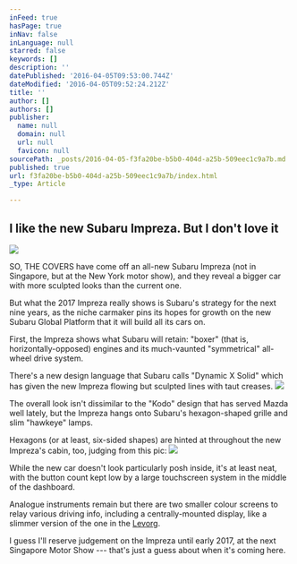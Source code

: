```yaml
---
inFeed: true
hasPage: true
inNav: false
inLanguage: null
starred: false
keywords: []
description: ''
datePublished: '2016-04-05T09:53:00.744Z'
dateModified: '2016-04-05T09:52:24.212Z'
title: ''
author: []
authors: []
publisher:
  name: null
  domain: null
  url: null
  favicon: null
sourcePath: _posts/2016-04-05-f3fa20be-b5b0-404d-a25b-509eec1c9a7b.md
published: true
url: f3fa20be-b5b0-404d-a25b-509eec1c9a7b/index.html
_type: Article

---
```

## I like the new Subaru Impreza. But I don't love it
![](https://the-grid-user-content.s3-us-west-2.amazonaws.com/3c52e2e6-4568-40cc-89c4-f5980ca8cccb.jpg)

SO, THE COVERS have come off an all-new Subaru Impreza (not in Singapore, but at the New York motor show), and they reveal a bigger car with more sculpted looks than the current one.

But what the 2017 Impreza really shows is Subaru's strategy for the next nine years, as the niche carmaker pins its hopes for growth on the new Subaru Global Platform that it will build all its cars on.

First, the Impreza shows what Subaru will retain: "boxer" (that is, horizontally-opposed) engines and its much-vaunted "symmetrical" all-wheel drive system.

There's a new design language that Subaru calls "Dynamic X Solid" which has given the new Impreza flowing but sculpted lines with taut creases. ![](https://the-grid-user-content.s3-us-west-2.amazonaws.com/621b62ef-e942-45fd-b610-6124c3a41c7c.jpg)

The overall look isn't dissimilar to the "Kodo" design that has served Mazda well lately, but the Impreza hangs onto Subaru's hexagon-shaped grille and slim "hawkeye" lamps.

Hexagons (or at least, six-sided shapes) are hinted at throughout the new Impreza's cabin, too, judging from this pic:
![](https://the-grid-user-content.s3-us-west-2.amazonaws.com/aae9220f-d4cc-49cb-a1e2-6e11a267485d.jpg)

While the new car doesn't look particularly posh inside, it's at least neat, with the button count kept low by a large touchscreen system in the middle of the dashboard.

Analogue instruments remain but there are two smaller colour screens to relay various driving info, including a centrally-mounted display, like a slimmer version of the one in the [Levorg][0].

I guess I'll reserve judgement on the Impreza until early 2017, at the next Singapore Motor Show --- that's just a guess about when it's coming here. 

[0]: http://www.carbuyer.com.sg/test-drives/902-subaru-levorg-2016-review-king-wrx-s-legacy